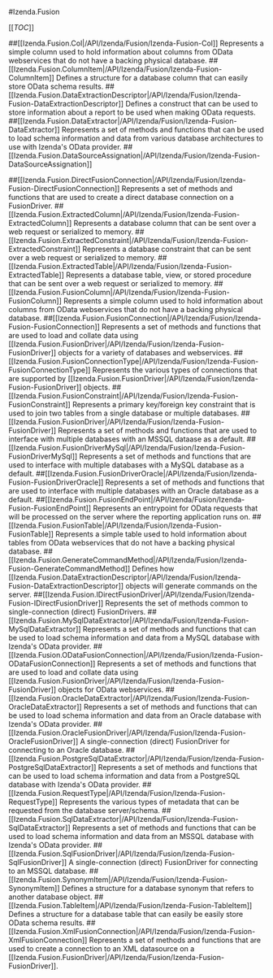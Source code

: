 #Izenda.Fusion

[[_TOC_]]

##[[Izenda.Fusion.Col|/API/Izenda/Fusion/Izenda-Fusion-Col]]
 Represents a simple column used to hold information about columns from OData webservices that do not have a backing physical database. 
##[[Izenda.Fusion.ColumnItem|/API/Izenda/Fusion/Izenda-Fusion-ColumnItem]]
 Defines a structure for a database column that can easily store OData schema results. 
##[[Izenda.Fusion.DataExtractionDescriptor|/API/Izenda/Fusion/Izenda-Fusion-DataExtractionDescriptor]]
 Defines a construct that can be used to store information about a report to be used when making OData requests. 
##[[Izenda.Fusion.DataExtractor|/API/Izenda/Fusion/Izenda-Fusion-DataExtractor]]
 Represents a set of methods and functions that can be used to load schema information and data from various database architectures to use with Izenda's OData provider. 
##[[Izenda.Fusion.DataSourceAssignation|/API/Izenda/Fusion/Izenda-Fusion-DataSourceAssignation]]

##[[Izenda.Fusion.DirectFusionConnection|/API/Izenda/Fusion/Izenda-Fusion-DirectFusionConnection]]
 Represents a set of methods and functions that are used to create a direct database connection on a FusionDriver. 
##[[Izenda.Fusion.ExtractedColumn|/API/Izenda/Fusion/Izenda-Fusion-ExtractedColumn]]
 Represents a database column that can be sent over a web request or serialized to memory. 
##[[Izenda.Fusion.ExtractedConstraint|/API/Izenda/Fusion/Izenda-Fusion-ExtractedConstraint]]
 Represents a database constraint that can be sent over a web request or serialized to memory. 
##[[Izenda.Fusion.ExtractedTable|/API/Izenda/Fusion/Izenda-Fusion-ExtractedTable]]
 Represents a database table, view, or stored procedure that can be sent over a web request or serialized to memory. 
##[[Izenda.Fusion.FusionColumn|/API/Izenda/Fusion/Izenda-Fusion-FusionColumn]]
 Represents a simple column used to hold information about columns from OData webservices that do not have a backing physical database. 
##[[Izenda.Fusion.FusionConnection|/API/Izenda/Fusion/Izenda-Fusion-FusionConnection]]
Represents a set of methods and functions that are used to load and collate data using [[Izenda.Fusion.FusionDriver|/API/Izenda/Fusion/Izenda-Fusion-FusionDriver]] objects for a variety of databases and webservices.
##[[Izenda.Fusion.FusionConnectionType|/API/Izenda/Fusion/Izenda-Fusion-FusionConnectionType]]
Represents the various types of connections that are supported by [[Izenda.Fusion.FusionDriver|/API/Izenda/Fusion/Izenda-Fusion-FusionDriver]] objects.
##[[Izenda.Fusion.FusionConstraint|/API/Izenda/Fusion/Izenda-Fusion-FusionConstraint]]
 Represents a primary key/foreign key constraint that is used to join two tables from a single database or multiple databases. 
##[[Izenda.Fusion.FusionDriver|/API/Izenda/Fusion/Izenda-Fusion-FusionDriver]]
 Represents a set of methods and functions that are used to interface with multiple databases with an MSSQL dataase as a default. 
##[[Izenda.Fusion.FusionDriverMySql|/API/Izenda/Fusion/Izenda-Fusion-FusionDriverMySql]]
 Represents a set of methods and functions that are used to interface with multiple databases with a MySQL database as a default. 
##[[Izenda.Fusion.FusionDriverOracle|/API/Izenda/Fusion/Izenda-Fusion-FusionDriverOracle]]
 Represents a set of methods and functions that are used to interface with multiple databases with an Oracle database as a default. 
##[[Izenda.Fusion.FusionEndPoint|/API/Izenda/Fusion/Izenda-Fusion-FusionEndPoint]]
 Represents an entrypoint for OData requests that will be processed on the server where the reporting application runs on. 
##[[Izenda.Fusion.FusionTable|/API/Izenda/Fusion/Izenda-Fusion-FusionTable]]
 Represents a simple table used to hold information about tables from OData webservices that do not have a backing physical database. 
##[[Izenda.Fusion.GenerateCommandMethod|/API/Izenda/Fusion/Izenda-Fusion-GenerateCommandMethod]]
Defines how [[Izenda.Fusion.DataExtractionDescriptor|/API/Izenda/Fusion/Izenda-Fusion-DataExtractionDescriptor]] objects will generate commands on the server.
##[[Izenda.Fusion.IDirectFusionDriver|/API/Izenda/Fusion/Izenda-Fusion-IDirectFusionDriver]]
 Represents the set of methods common to single-connection (direct) FusionDrivers. 
##[[Izenda.Fusion.MySqlDataExtractor|/API/Izenda/Fusion/Izenda-Fusion-MySqlDataExtractor]]
 Represents a set of methods and functions that can be used to load schema information and data from a MySQL database with Izenda's OData provider. 
##[[Izenda.Fusion.ODataFusionConnection|/API/Izenda/Fusion/Izenda-Fusion-ODataFusionConnection]]
Represents a set of methods and functions that are used to load and collate data using [[Izenda.Fusion.FusionDriver|/API/Izenda/Fusion/Izenda-Fusion-FusionDriver]] objects for OData webservices.
##[[Izenda.Fusion.OracleDataExtractor|/API/Izenda/Fusion/Izenda-Fusion-OracleDataExtractor]]
 Represents a set of methods and functions that can be used to load schema information and data from an Oracle database with Izenda's OData provider. 
##[[Izenda.Fusion.OracleFusionDriver|/API/Izenda/Fusion/Izenda-Fusion-OracleFusionDriver]]
 A single-connection (direct) FusionDriver for connecting to an Oracle database. 
##[[Izenda.Fusion.PostgreSqlDataExtractor|/API/Izenda/Fusion/Izenda-Fusion-PostgreSqlDataExtractor]]
 Represents a set of methods and functions that can be used to load schema information and data from a PostgreSQL database with Izenda's OData provider. 
##[[Izenda.Fusion.RequestType|/API/Izenda/Fusion/Izenda-Fusion-RequestType]]
 Represents the various types of metadata that can be requested from the database server/schema. 
##[[Izenda.Fusion.SqlDataExtractor|/API/Izenda/Fusion/Izenda-Fusion-SqlDataExtractor]]
 Represents a set of methods and functions that can be used to load schema information and data from an MSSQL database with Izenda's OData provider. 
##[[Izenda.Fusion.SqlFusionDriver|/API/Izenda/Fusion/Izenda-Fusion-SqlFusionDriver]]
 A single-connection (direct) FusionDriver for connecting to an MSSQL database. 
##[[Izenda.Fusion.SynonymItem|/API/Izenda/Fusion/Izenda-Fusion-SynonymItem]]
 Defines a structure for a database synonym that refers to another database object. 
##[[Izenda.Fusion.TableItem|/API/Izenda/Fusion/Izenda-Fusion-TableItem]]
 Defines a structure for a database table that can easily be easily store OData schema results. 
##[[Izenda.Fusion.XmlFusionConnection|/API/Izenda/Fusion/Izenda-Fusion-XmlFusionConnection]]
Represents a set of methods and functions that are used to create a connection to an XML datasource on a [[Izenda.Fusion.FusionDriver|/API/Izenda/Fusion/Izenda-Fusion-FusionDriver]].
